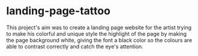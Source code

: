 # landing-page-tattoo

This project's aim was to create a landing page website for the artist trying to make his colorful and
            unique style the highlight of the page by making the page background white, giving the font a black color
            so the colours are able to contrast correctly and catch the eye's attention. 
